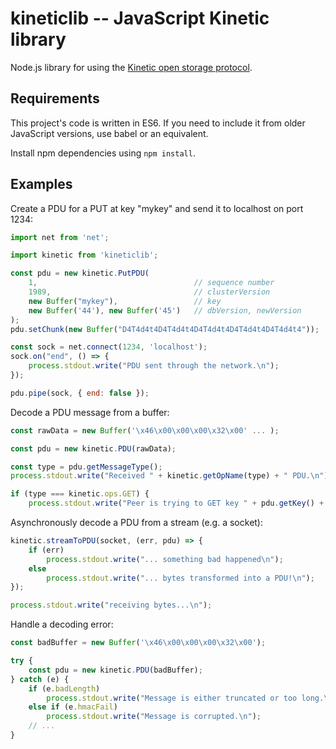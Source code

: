 # kineticlib -- JavaScript Kinetic library

Node.js library for using the [Kinetic open storage
protocol](https://github.com/Kinetic/kinetic-protocol).

## Requirements

This project's code is written in ES6. If you need to include it from older
JavaScript versions, use babel or an equivalent.

Install npm dependencies using `npm install`.

## Examples

Create a PDU for a PUT at key "mykey" and send it to localhost on port 1234:

```js
import net from 'net';

import kinetic from 'kineticlib';

const pdu = new kinetic.PutPDU(
    1,                                   // sequence number
    1989,                                // clusterVersion
    new Buffer("mykey"),                 // key
    new Buffer('44'), new Buffer('45')   // dbVersion, newVersion
);
pdu.setChunk(new Buffer("D4T4d4t4D4T4d4t4D4T4d4t4D4T4d4t4D4T4d4t4"));

const sock = net.connect(1234, 'localhost');
sock.on("end", () => {
    process.stdout.write("PDU sent through the network.\n");
});

pdu.pipe(sock, { end: false });
```

Decode a PDU message from a buffer:

```js
const rawData = new Buffer('\x46\x00\x00\x00\x32\x00' ... );

const pdu = new kinetic.PDU(rawData);

const type = pdu.getMessageType();
process.stdout.write("Received " + kinetic.getOpName(type) + " PDU.\n");

if (type === kinetic.ops.GET) {
    process.stdout.write("Peer is trying to GET key " + pdu.getKey() + ".\n");
```

Asynchronously decode a PDU from a stream (e.g. a socket):

```js
kinetic.streamToPDU(socket, (err, pdu) => {
    if (err)
        process.stdout.write("... something bad happened\n");
    else
        process.stdout.write("... bytes transformed into a PDU!\n");
});

process.stdout.write("receiving bytes...\n");
```

Handle a decoding error:

```js
const badBuffer = new Buffer('\x46\x00\x00\x00\x32\x00');

try {
    const pdu = new kinetic.PDU(badBuffer);
} catch (e) {
    if (e.badLength)
        process.stdout.write("Message is either truncated or too long.\n");
    else if (e.hmacFail)
        process.stdout.write("Message is corrupted.\n");
    // ...
}
```
